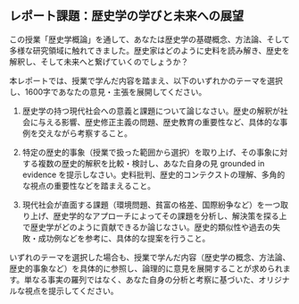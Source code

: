 ## レポート課題：歴史学の学びと未来への展望

この授業「歴史学概論」を通して、あなたは歴史学の基礎概念、方法論、そして多様な研究領域に触れてきました。歴史家はどのように史料を読み解き、歴史を解釈し、そして未来へと繋げていくのでしょうか？

本レポートでは、授業で学んだ内容を踏まえ、以下のいずれかのテーマを選択し、1600字であなたの意見・主張を展開してください。

1. 歴史学の持つ現代社会への意義と課題について論じなさい。歴史の解釈が社会に与える影響、歴史修正主義の問題、歴史教育の重要性など、具体的な事例を交えながら考察すること。

2. 特定の歴史的事象（授業で扱った範囲から選択）を取り上げ、その事象に対する複数の歴史的解釈を比較・検討し、あなた自身の見 grounded in evidence を提示しなさい。史料批判、歴史的コンテクストの理解、多角的な視点の重要性などを踏まえること。

3. 現代社会が直面する課題（環境問題、貧富の格差、国際紛争など）を一つ取り上げ、歴史学的なアプローチによってその課題を分析し、解決策を探る上で歴史学がどのように貢献できるか論じなさい。歴史的類似性や過去の失敗・成功例などを参考に、具体的な提案を行うこと。


いずれのテーマを選択した場合も、授業で学んだ内容（歴史学の概念、方法論、歴史的事象など）を具体的に参照し、論理的に意見を展開することが求められます。単なる事実の羅列ではなく、あなた自身の分析と考察に基づいた、オリジナルな視点を提示してください。
